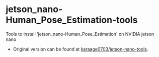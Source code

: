 # jetson_nano-Human_Pose_Estimation-tools
Tools to install 'jetson_nano-Human_Pose_Estimation' on NVIDIA jetson nano

* Original version can be found at [karaage0703/jetson-nano-tools](https://github.com/karaage0703/jetson-nano-tools).
